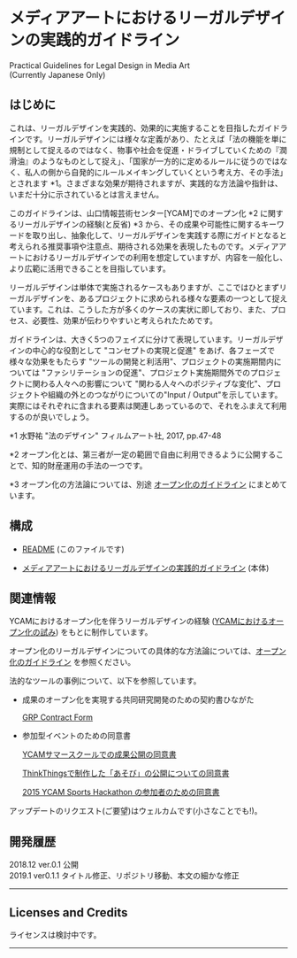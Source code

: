 # メディアアートにおけるリーガルデザインの実践的ガイドライン  
Practical Guidelines for Legal Design in Media Art  
(Currently Japanese Only)


## はじめに  
  
これは、リーガルデザインを実践的、効果的に実施することを目指したガイドラインです。リーガルデザインには様々な定義があり、たとえば「法の機能を単に規制として捉えるのではなく、物事や社会を促進・ドライブしていくための『潤滑油』のようなものとして捉え」、「国家が一方的に定めるルールに従うのではなく、私人の側から自発的にルールメイキングしていくという考え方、その手法」とされます \*1。さまざまな効果が期待されますが、実践的な方法論や指針は、いまだ十分に示されているとは言えません。  

このガイドラインは、山口情報芸術センター[YCAM]でのオープン化 \*2 に関するリーガルデザインの経験(と反省) \*3 から、その成果や可能性に関するキーワードを取り出し、抽象化して、リーガルデザインを実践する際にガイドとなると考えられる推奨事項や注意点、期待される効果を表現したものです。メディアアートにおけるリーガルデザインでの利用を想定していますが、内容を一般化し、より広範に活用できることを目指しています。  

<!-- 
また、より具体的な事項、補足情報や事例についても"fyi""e.g."として記述しています。メディアアートの制作の現場におけるオープン化の経験をもとにしていますが、これを一般化することで、それ以外のより広い領域で利用されることを目指しています。　　
-->

リーガルデザインは単体で実施されるケースもありますが、ここではひとまずリーガルデザインを、あるプロジェクトに求められる様々な要素の一つとして捉えています。これは、こうした方が多くのケースの実状に即しており、また、プロセス、必要性、効果が伝わりやすいと考えられたためです。  

ガイドラインは、大きく5つのフェイズに分けて表現しています。リーガルデザインの中心的な役割として "コンセプトの実現と促進" をあげ、各フェーズで様々な効果をもたらす "ツールの開発と利活用"、プロジェクトの実施期間内については "ファシリテーションの促進"、プロジェクト実施期間外でのプロジェクトに関わる人々への影響について "関わる人々へのポジティブな変化"、プロジェクトや組織の外とのつながりについての"Input / Output"を示しています。実際にはそれぞれに含まれる要素は関連しあっているので、それをふまえて利用するのが良いでしょう。  


<!-- 
関連するガイドライン内の項目は、"→"で示しています。あわせて参照ください。  
-->

<!-- 
メディアアートにおけるリーガルデザインでの利用を当初目的としているが、抽象的な項目と具体的な記述を含めることで、リーガルデザインの実践に携わる人々だけでなく他のデザイン領域も含めたより広いユーザによる、経営層を含めたより幅広いプロセスでの、メディアアート領域を超えた実施主体における、利活用を射程に含める。  
-->

\*1 水野祐 "法のデザイン" フィルムアート社, 2017, pp.47-48  

\*2 オープン化とは、第三者が一定の範囲で自由に利用できるように公開することで、知的財産運用の手法の一つです。  

\*3 オープン化の方法論については、別途 [オープン化のガイドライン](https://github.com/YCAMInterlab/OpenSharingGuideline/) にまとめています。   



## 構成  

- [README](https://github.com/yosukesakai/Practical_Guidelines_for_Legal_Design_in_Media_Art/blob/master/README.md) (このファイルです)  

- [メディアアートにおけるリーガルデザインの実践的ガイドライン](https://github.com/yosukesakai/Practical_Guidelines_for_Legal_Design_in_Media_Art/blob/master/Practical_Guidelines_for_Legal_Design_in_Media_Art.md) (本体)  
 


## 関連情報

YCAMにおけるオープン化を伴うリーガルデザインの経験 ([YCAMにおけるオープン化の試み](http://special.ycam.jp/interlab/projects/open-sharing.html)) をもとに制作しています。  

オープン化のリーガルデザインについての具体的な方法論については、[オープン化のガイドライン](https://github.com/YCAMInterlab/OpenSharingGuideline/) を参照ください。  

法的なツールの事例について、以下を参照しています。  

- 成果のオープン化を実現する共同研究開発のための契約書ひながた  

	[GRP Contract Form](https://github.com/YCAMInterlab/GRPContractForm) 

- 参加型イベントのための同意書  

	[YCAMサマースクールでの成果公開の同意書](https://github.com/YCAMInterlab/YCAM_WORKSPACE_DOCS/blob/master/Consent_Form_for_YCAM_Summer_School/Consent_Form_for_YCAM_Summer_School_TOPPAGE.md)  

	[ThinkThingsで制作した「あそび」の公開についての同意書](https://github.com/YCAMInterlab/YCAM_WORKSPACE_DOCS/blob/master/Consent_Form_for_Think_Things/Consent_Form_for_Think_Things_TOPPAGE.md)  

	[2015 YCAM Sports Hackathon の参加者のための同意書](https://github.com/YCAMInterlab/SportsHackathon_ConsentForm)  

  
アップデートのリクエスト(ご要望)はウェルカムです(小さなことでも!)。  

  
## 開発履歴

2018.12 ver.0.1 公開  
2019.1 ver0.1.1 タイトル修正、リポジトリ移動、本文の細かな修正  

---  

## Licenses and Credits  
ライセンスは検討中です。  
  
---  


<!-- 

## Disclaimer
   
Yosuke Sakai no guarantees whatsoever related to this text.  
The persons involved in the creation/operation of this website (including other users) take no responsibility regarding the usage of this text (including any kind of use such as browsing, contribution, or external re-use; 
the same shall apply hereinafter).  
When using this text, you are required to take personal responsibility.   
Yosuke Sakai takes no responsibility regarding eventual damage resulting from your use of this text.  
Yosuke Sakai does not guarantee that your use of this text is legitimate according to applicable laws.  
We don't guarantee in any way the legitimacy, accuracy and safety of all information provided as contents.
We make no guarantees regarding external website linked to from this site.  
-->
  

